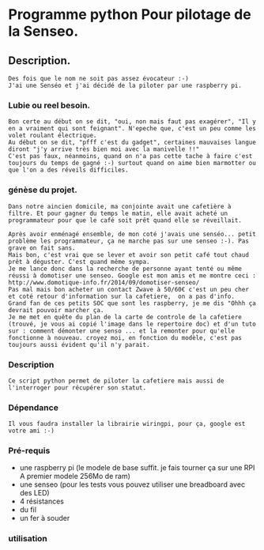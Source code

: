 # Programme python Pour pilotage de la Senseo.

## Description.
	Des fois que le nom ne soit pas assez évocateur :-)
	J'ai une Senséo et j'ai décidé de la piloter par une raspberry pi.
	

### Lubie ou reel besoin.
	Bon certe au début on se dit, "oui, non mais faut pas exagérer", "Il y en a vraiment qui sont feignant". N'epeche que, c'est un peu comme les volet roulant électrique. 
	Au début on se dit, "pfff c'est du gadget", certaines mauvaises langue diront "j'y arrive très bien moi avec la manivelle !!"
	C'est pas faux, néanmoins, quand on n'a pas cette tache à faire c'est toujours du temps de gagné :-) surtout quand on aime bien marmotter ou que l'on a des réveils difficiles.
	
### génèse du projet.
	Dans notre aincien domicile, ma conjointe avait une cafetière à filtre. Et pour gagner du temps le matin, elle avait acheté un programmateur pour que le café soit prêt quand elle se réveillait.
	
	Après avoir enménagé ensemble, de mon coté j'avais une senséo... petit problème les programmateur, ça ne marche pas sur une senseo :-). Pas grave on fait sans.
	Mais bon, c'est vrai que se lever et avoir son petit café tout chaud prêt à déguster. C'est quand même sympa.
	Je me lance donc dans la recherche de personne ayant tenté ou même réussi à domotiser une senseo. Google est mon amis et me montre ceci : http://www.domotique-info.fr/2014/09/domotiser-senseo/
	Pas mal mais bon acheter un contact Zwave à 50/60€ c'est un peu cher et coté retour d'information sur la cafetiere,  on a pas d'info.
	Grand fan de ces petits SOC que sont les raspberry, je me dis "Ohhh ça devrait pouvoir marcher ça.
	Je me met en quête du plan de la carte de controle de la cafetiere (trouvé, je vous ai copié l'image dans le repertoire doc) et d'un tuto sur : comment démonter une senso ... et la remonter pour qu'elle fonctionne à nouveau. croyez moi, en fonction du modèle, c'est pas toujours aussi évident qu'il n'y parait.
	
	
### Description
	Ce script python permet de piloter la cafetiere mais aussi de l'interroger pour récupérer son statut.
	
### Dépendance 
	Il vous faudra installer la librairie wiringpi, pour ça, google est votre ami :-)	

### Pré-requis
- une raspberry pi (le modele de base suffit. je fais tourner ça sur une RPI A premier modele 256Mo de ram)
- une senseo (pour les tests vous pouvez utiliser une breadboard avec des LED)
- 4 résistances
- du fil
- un fer à souder


### utilisation
